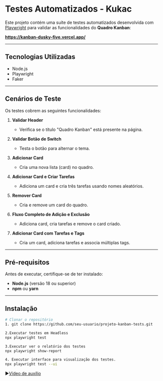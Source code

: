 #  Testes Automatizados - Kukac

Este projeto contém uma suíte de testes automatizados desenvolvida com [Playwright](https://playwright.dev/) para validar as funcionalidades do **Quadro Kanban**:

**https://kanban-dusky-five.vercel.app/**

---

## Tecnologias Utilizadas

- Node.js
- Playwright
- Faker


---




##  Cenários de Teste

Os testes cobrem as seguintes funcionalidades:

1. **Validar Header**  
   - Verifica se o título "Quadro Kanban" está presente na página.

2. **Validar Botão de Switch**  
   - Testa o botão para alternar o tema.

3. **Adicionar Card**  
   - Cria uma nova lista (card) no quadro.

4. **Adicionar Card e Criar Tarefas**  
   - Adiciona um card e cria três tarefas usando nomes aleatórios.

5. **Remover Card**  
   - Cria e remove um card do quadro.

6. **Fluxo Completo de Adição e Exclusão**  
   - Adiciona card, cria tarefas e remove o card criado.

7. **Adicionar Card com Tarefas e Tags**  
   - Cria um card, adiciona tarefas e associa múltiplas tags.

---

## Pré-requisitos

Antes de executar, certifique-se de ter instalado:

- **Node.js** (versão 18 ou superior)
- **npm** ou **yarn**

---

##  Instalação

```bash
# Clonar o repositório
1. git clone https://github.com/seu-usuario/projeto-kanban-tests.git

2.Executar testes em Headless
npx playwright test 

3.Executar ver o relatório dos testes
npx playwright show-report

4. Executar interface para visualização dos testes.
npx playwright test --ui
```
▶️[Vídeo de auxílio](https://www.youtube.com/watch?v=LHGt23zn_qw)
